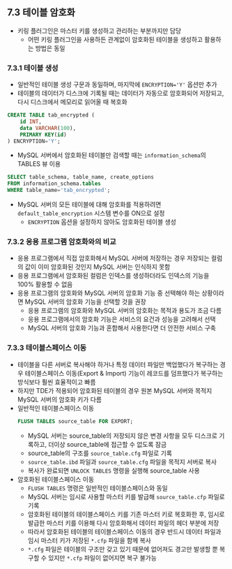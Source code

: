 ## 7.3 테이블 암호화
- 키링 플러그인은 마스터 키를 생성하고 관리하는 부분까지만 담당
  - 어떤 키링 플러그인을 사용하든 관계없이 암호화된 테이블을 생성하고 활용하는 방법은 동일

### 7.3.1 테이블 생성
- 일반적인 테이블 생성 구문과 동일하며, 마지막에 `ENCRYPTION='Y'` 옵션만 추가
- 테이블의 데이터가 디스크에 기록될 때는 데이터가 자동으로 암호화되어 저장되고, 다시 디스크에서 메모리로 읽어올 때 복호화
```sql
CREATE TABLE tab_encrypted (
    id INT,
    data VARCHAR(100),
    PRIMARY KEY(id)
) ENCRYPTION='Y';
```
- MySQL 서버에서 암호화된 테이블만 검색할 때는 `information_schema`의 TABLES 뷰 이용
```sql
SELECT table_schema, table_name, create_options
FROM information_schema.tables
WHERE table_name='tab_encrypted';
```
- MySQL 서버의 모든 테이블에 대해 암호화를 적용하려면 `default_table_encryption` 시스템 변수를 ON으로 설정
  - `ENCRYPTION` 옵션을 설정하지 않아도 암호화된 테이블 생성

### 7.3.2 응용 프로그램 암호화와의 비교
- 응용 프로그램에서 직접 암호화해서 MySQL 서버에 저장하는 경우 저장되는 컬럼의 값이 이미 암호화된 것인지 MySQL 서버는 인식하지 못함
- 응용 프로그램에서 암호화된 컬럼은 인덱스를 생성하더라도 인덱스의 기능을 100% 활용할 수 없음
- 응용 프로그램의 암호화와 MySQL 서버의 암호화 기능 중 선택해야 하는 상황이라면 MySQL 서버의 암호화 기능을 선택할 것을 권장
  - 응용 프로그램의 암호화와 MySQL 서버의 암호화는 목적과 용도가 조금 다름
  - 응용 프로그램에서의 암호화 기능은 서비스의 요건과 성능을 고려해서 선택
  - MySQL 서버의 암호화 기능과 혼합해서 사용한다면 더 안전한 서비스 구축

### 7.3.3 테이블스페이스 이동
- 테이블을 다른 서버로 복사해야 하거나 특정 데이터 파일만 백업했다가 복구하는 경우 테이블스페이스 이동(Export & Import) 기능이 레코드를 덤프했다가 복구하는 방식보다 훨씬 효율적이고 빠름
- 하지만 TDE가 적용되어 암호화된 테이블의 경우 원본 MySQL 서버와 목적지 MySQL 서버의 암호화 키가 다름
- 일반적인 테이블스페이스 이동
  ```sql
  FLUSH TABLES source_table FOR EXPORT;
  ```
  - MySQL 서버는 source_table의 저장되지 않은 변경 사항을 모두 디스크로 기록하고, 더이상 source_table에 접근할 수 없도록 잠금
  - source_table의 구조를 `source_table.cfg` 파일로 기록
  - `source_table.ibd` 파일과 `source_table.cfg` 파일을 목적지 서버로 복사
  - 복사가 완료되면 `UNLOCK TABLES` 명령을 실행해 source_table 사용
- 암호화된 테이블스페이스 이동
  - `FLUSH TABLES` 명령은 일반적인 테이블스페이스와 동일
  - MySQL 서버는 임시로 사용할 마스터 키를 발급해 `source_table.cfp` 파일로 기록
  - 암호화된 테이블의 테이블스페이스 키를 기존 마스터 키로 복호화한 후, 임시로 발급한 마스터 키를 이용해 다시 암호화해서 데이터 파일의 헤더 부분에 저장
  - 따라서 암호화된 테이블의 테이블스페이스 이동의 경우 반드시 데이터 파일과 임시 마스터 키가 저장된 `*.cfp` 파일을 함께 복사
  - `*.cfg` 파일은 테이블의 구조만 갖고 있기 때문에 없어져도 경고만 발생할 뿐 복구할 수 있지만 `*.cfp` 파일이 없어지면 복구 불가능

